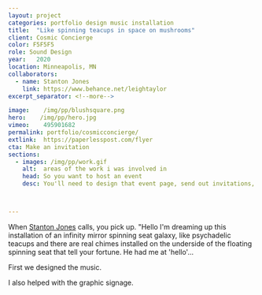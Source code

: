 ```yaml
---
layout: project
categories: portfolio design music installation
title:  "Like spinning teacups in space on mushrooms"
client: Cosmic Concierge
color: F5F5F5
role: Sound Design
year:   2020
location: Minneapolis, MN
collaborators:
  - name: Stanton Jones
    link: https://www.behance.net/leightaylor
excerpt_separator: <!--more-->

image:    /img/pp/blushsquare.png
hero:    /img/pp/hero.jpg
vimeo:    495901682
permalink: portfolio/cosmicconcierge/
extlink:  https://paperlesspost.com/flyer
cta: Make an invitation
sections:
  - images: /img/pp/work.gif
    alt:  areas of the work i was involved in
    head: So you want to host an event
    desc: You'll need to design that event page, send out invitations, and you'll need some invite tracking and follow-up tools. We'll try to make this as easy as possible. After all, you've got a party to throw.



---
```

When [Stanton Jones](https://stantonjon.es/work/cosmic-concierge) calls, you pick up. "Hello I'm dreaming up this installation of an infinity mirror spinning seat galaxy, like psychadelic teacups and there are real chimes installed on the underside of the floating spinning seat that tell your fortune. He had me at 'hello'...

<!--more-->

First we designed the music.

I also helped with the graphic signage.
